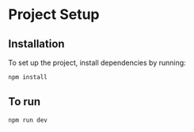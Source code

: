 # Project Setup

## Installation

To set up the project, install dependencies by running:

```sh
npm install
```

## To run

```sh
npm run dev
```
